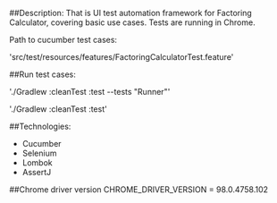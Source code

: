 ##Description:
That is UI test automation framework for Factoring Calculator, covering basic use cases.
Tests are running in Chrome.

Path to cucumber test cases:

'src/test/resources/features/FactoringCalculatorTest.feature'

##Run test cases:

'./Gradlew :cleanTest :test --tests "Runner"'

'./Gradlew :cleanTest :test'

##Technologies:
* Cucumber 
* Selenium
* Lombok
* AssertJ

##Chrome driver version
CHROME_DRIVER_VERSION = 98.0.4758.102
